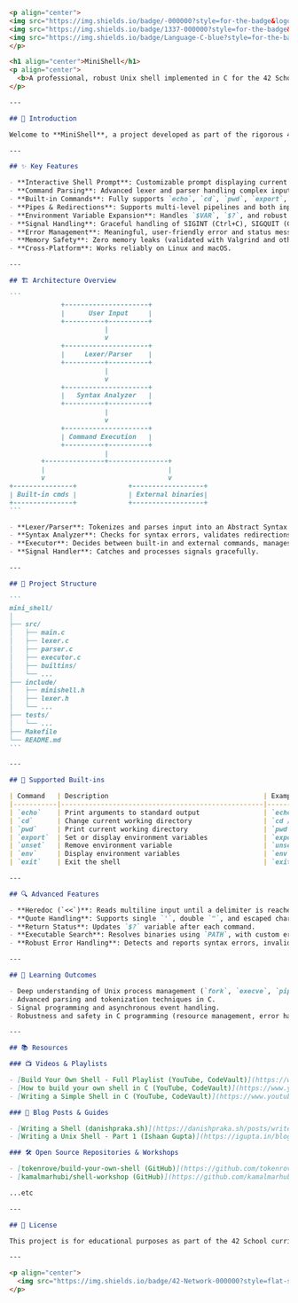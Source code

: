 ````markdown name=README.md
<p align="center"> 
<img src="https://img.shields.io/badge/-000000?style=for-the-badge&logo=42&logoColor=white)](https://42.fr))"> 
<img src="https://img.shields.io/badge/1337-000000?style=for-the-badge&logo=1337&logoColor=white)](https://1337.ma))">  
<img src="https://img.shields.io/badge/Language-C-blue?style=for-the-badge&logo=c)">
</p>

<h1 align="center">MiniShell</h1>
<p align="center">
  <b>A professional, robust Unix shell implemented in C for the 42 School curriculum</b>
</p>

---

## 🚀 Introduction

Welcome to **MiniShell**, a project developed as part of the rigorous 42 School curriculum. This shell is a compact, robust, and standards-compliant Unix shell, designed to mimic essential features of Bash. The implementation demonstrates advanced knowledge of process control, memory management, parsing, and system programming in C.

---

## ✨ Key Features

- **Interactive Shell Prompt**: Customizable prompt displaying current path and status.
- **Command Parsing**: Advanced lexer and parser handling complex input with quotes, escapes, and operators.
- **Built-in Commands**: Fully supports `echo`, `cd`, `pwd`, `export`, `unset`, `env`, and `exit` as built-ins with custom logic.
- **Pipes & Redirections**: Supports multi-level pipelines and both input/output redirections (`|`, `>`, `>>`, `<`, `<<`).
- **Environment Variable Expansion**: Handles `$VAR`, `$?`, and robust environment manipulation.
- **Signal Handling**: Graceful handling of SIGINT (Ctrl+C), SIGQUIT (Ctrl+\), SIGTERM, and EOF (Ctrl+D).
- **Error Management**: Meaningful, user-friendly error and status messages for invalid input, failed commands, and edge cases.
- **Memory Safety**: Zero memory leaks (validated with Valgrind and other tools).
- **Cross-Platform**: Works reliably on Linux and macOS.

---

## 🏗️ Architecture Overview

```
             +---------------------+
             |      User Input     |
             +----------+----------+
                        |
                        v
             +---------------------+
             |     Lexer/Parser    |
             +----------+----------+
                        |
                        v
             +---------------------+
             |   Syntax Analyzer   |
             +----------+----------+
                        |
                        v
             +---------------------+
             | Command Execution   |
             +----------+----------+
                        |
        +---------------+---------------+
        |                               |
        v                               v
+---------------+             +------------------+
| Built-in cmds |             | External binaries|
+---------------+             +------------------+
```

- **Lexer/Parser**: Tokenizes and parses input into an Abstract Syntax Tree (AST).
- **Syntax Analyzer**: Checks for syntax errors, validates redirections and pipes.
- **Executor**: Decides between built-in and external commands, manages child processes, pipes, and I/O.
- **Signal Handler**: Catches and processes signals gracefully.

---

## 📂 Project Structure

```
mini_shell/
│
├── src/
│   ├── main.c
│   ├── lexer.c
│   ├── parser.c
│   ├── executor.c
│   ├── builtins/
│   └── ...
├── include/
│   ├── minishell.h
│   ├── lexer.h
│   └── ...
├── tests/
│   └── ...
├── Makefile
└── README.md
```

---

## 📜 Supported Built-ins

| Command   | Description                                       | Example Usage                      |
|-----------|---------------------------------------------------|------------------------------------|
| `echo`    | Print arguments to standard output                | `echo Hello, 42!`                  |
| `cd`      | Change current working directory                  | `cd /usr/local`                    |
| `pwd`     | Print current working directory                   | `pwd`                              |
| `export`  | Set or display environment variables              | `export PATH=/bin`                 |
| `unset`   | Remove environment variable                       | `unset PATH`                       |
| `env`     | Display environment variables                     | `env`                              |
| `exit`    | Exit the shell                                    | `exit [status]`                    |

---

## 🔍 Advanced Features

- **Heredoc (`<<`)**: Reads multiline input until a delimiter is reached.
- **Quote Handling**: Supports single `'`, double `"`, and escaped characters.
- **Return Status**: Updates `$?` variable after each command.
- **Executable Search**: Resolves binaries using `PATH`, with custom error messages if not found.
- **Robust Error Handling**: Detects and reports syntax errors, invalid file descriptors, and permission issues.

---

## 🧠 Learning Outcomes

- Deep understanding of Unix process management (`fork`, `execve`, `pipe`, `dup2`, `waitpid`).
- Advanced parsing and tokenization techniques in C.
- Signal programming and asynchronous event handling.
- Robustness and safety in C programming (resource management, error handling).

---

## 📚 Resources

### 📺 Videos & Playlists

- [Build Your Own Shell - Full Playlist (YouTube, CodeVault)](https://www.youtube.com/playlist?list=PLfqABt5AS4FkW5mOn2Tn9ZZLLDwA3kZUY)
- [How to build your own shell in C (YouTube, CodeVault)](https://www.youtube.com/watch?v=BI3K-ME3L74)
- [Writing a Simple Shell in C (YouTube, CodeVault)](https://www.youtube.com/watch?v=yTR00r8vBH8)

### 📝 Blog Posts & Guides

- [Writing a Shell (danishpraka.sh)](https://danishpraka.sh/posts/write-a-shell/)
- [Writing a Unix Shell - Part 1 (Ishaan Gupta)](https://igupta.in/blog/writing-a-unix-shell-part-1/)

### 🛠️ Open Source Repositories & Workshops

- [tokenrove/build-your-own-shell (GitHub)](https://github.com/tokenrove/build-your-own-shell)
- [kamalmarhubi/shell-workshop (GitHub)](https://github.com/kamalmarhubi/shell-workshop)

...etc

---

## 📄 License

This project is for educational purposes as part of the 42 School curriculum and is not intended for production use.

---

<p align="center">
  <img src="https://img.shields.io/badge/42-Network-000000?style=flat-square&logo=42&logoColor=white">
</p>
````
